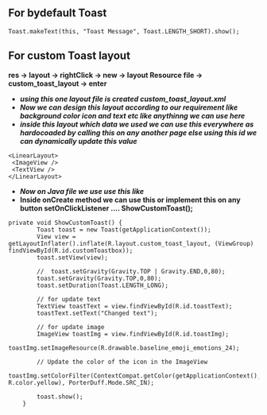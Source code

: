  ## For bydefault Toast
 ````
Toast.makeText(this, "Toast Message", Toast.LENGTH_SHORT).show();
````

## For custom Toast layout
**res -> layout -> rightClick -> new -> layout Resource file -> custom_toast_layout -> enter**

- ***using this one layout file is created custom_toast_layout.xml***
- ***Now we can design this layout according to our requirement like background color icon and text etc like anythinng we can use here***
- ***inside this layout which data we used we can use this everywhere as hardocoaded by calling this on any another page else using this id we can dynamically update this value***
````
<LinearLayout>
 <ImageView />
 <TextView />
</LinearLayout>
````
- ***Now on Java file we use use this like***
- **Inside onCreate method we can use this or implement this on any button setOnClickListener  .... ShowCustomToast();**
````
private void ShowCustomToast() {
        Toast toast = new Toast(getApplicationContext());
        View view = getLayoutInflater().inflate(R.layout.custom_toast_layout, (ViewGroup) findViewById(R.id.customToastbox));
        toast.setView(view);

        //  toast.setGravity(Gravity.TOP | Gravity.END,0,80);
        toast.setGravity(Gravity.TOP,0,80);
        toast.setDuration(Toast.LENGTH_LONG);

        // for update text
        TextView toastText = view.findViewById(R.id.toastText);
        toastText.setText("Changed text");

        // for update image
        ImageView toastImg = view.findViewById(R.id.toastImg);
        toastImg.setImageResource(R.drawable.baseline_emoji_emotions_24);

        // Update the color of the icon in the ImageView
        toastImg.setColorFilter(ContextCompat.getColor(getApplicationContext(), R.color.yellow), PorterDuff.Mode.SRC_IN);

        toast.show();
    }
````

